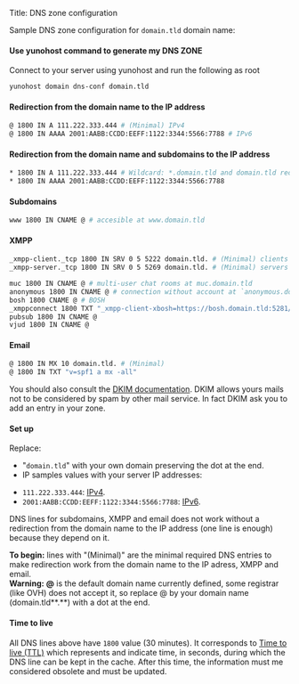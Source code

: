 Title: DNS zone configuration

Sample DNS zone configuration for `domain.tld` domain name:

#### Use yunohost command to generate my DNS ZONE

Connect to your server using yunohost and run the following as root
```bash
yunohost domain dns-conf domain.tld
```

#### Redirection from the domain name to the IP address
```bash
@ 1800 IN A 111.222.333.444 # (Minimal) IPv4
@ 1800 IN AAAA 2001:AABB:CCDD:EEFF:1122:3344:5566:7788 # IPv6
```

#### Redirection from the domain name and subdomains to the IP address
```bash
* 1800 IN A 111.222.333.444 # Wildcard: *.domain.tld and domain.tld redirection to the IP address
* 1800 IN AAAA 2001:AABB:CCDD:EEFF:1122:3344:5566:7788
```

#### Subdomains
```bash
www 1800 IN CNAME @ # accesible at www.domain.tld
```

#### XMPP
```bash
_xmpp-client._tcp 1800 IN SRV 0 5 5222 domain.tld. # (Minimal) clients connection
_xmpp-server._tcp 1800 IN SRV 0 5 5269 domain.tld. # (Minimal) servers connection

muc 1800 IN CNAME @ # multi-user chat rooms at muc.domain.tld
anonymous 1800 IN CNAME @ # connection without account at `anonymous.domain.tld`
bosh 1800 CNAME @ # BOSH
_xmppconnect 1800 TXT "_xmpp-client-xbosh=https://bosh.domain.tld:5281/http-bind"
pubsub 1800 IN CNAME @
vjud 1800 IN CNAME @
```

#### Email
```bash
@ 1800 IN MX 10 domain.tld. # (Minimal)
@ 1800 IN TXT "v=spf1 a mx -all"
```

You should also consult the [DKIM documentation](#/dkim). DKIM allows yours mails not to be considered by spam by other mail service. In fact DKIM ask you to add an entry in your zone.

#### Set up
Replace:
- "`domain.tld`" with your own domain preserving the dot at the end.
-  IP samples values with your server IP addresses:
 * `111.222.333.444`: [IPv4](http://ip.yunohost.org/).
 * `2001:AABB:CCDD:EEFF:1122:3344:5566:7788`: [IPv6](http://ip6.yunohost.org/).

DNS lines for subdomains, XMPP and email does not work without a redirection from the domain name to the IP address (one line is enough) because they depend on it.

<div class="alert alert-info"><b>To begin:</b> lines with "(Minimal)" are the minimal required DNS entries to make redirection work from the domain name to the IP adress, XMPP and email.</div>

<div class="alert alert-warning"><b>Warning:</b> <b>@</b> is the default domain name currently defined, some registrar (like OVH) does not accept it, so replace @ by your domain name (domain.tld**.**) with a dot at the end.</div>

#### Time to live
All DNS lines above have `1800` value (30 minutes). It corresponds to [Time to live (TTL)](https://en.wikipedia.org/wiki/Time_to_live#DNS_records) which represents and indicate time, in seconds, during which the DNS line can be kept in the cache. After this time, the information must me considered obsolete and must be updated.
